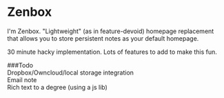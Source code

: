 Zenbox
=====================

I'm Zenbox. "Lightweight" (as in feature-devoid) homepage replacement that allows you to store persistent notes as your default homepage.

30 minute hacky implementation. Lots of features to add to make this fun. 

###Todo    
Dropbox/Owncloud/local storage integration    
Email note    
Rich text to a degree (using a js lib)    
